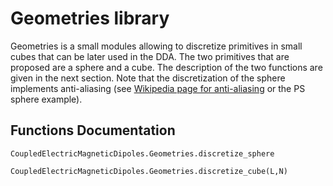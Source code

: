 # Geometries library

Geometries is a small modules allowing to discretize primitives in small cubes that can be later used in the DDA. The two primitives that are proposed are a sphere and a cube. The description of the two functions are given in the next section. Note that the discretization of the sphere implements anti-aliasing (see [Wikipedia page for anti-aliasing](https://en.wikipedia.org/wiki/Spatial_anti-aliasing) or the PS sphere example).


## Functions Documentation
```@docs
CoupledElectricMagneticDipoles.Geometries.discretize_sphere
```

```@docs
CoupledElectricMagneticDipoles.Geometries.discretize_cube(L,N)
```
